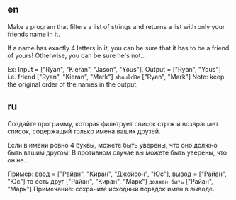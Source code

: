 ## en

Make a program that filters a list of strings and returns a list with only your friends name in it.

If a name has exactly 4 letters in it, you can be sure that it has to be a friend of yours!
Otherwise, you can be sure he's not...

Ex: Input = ["Ryan", "Kieran", "Jason", "Yous"], Output = ["Ryan", "Yous"]
i.e.
friend ["Ryan", "Kieran", "Mark"] `shouldBe` ["Ryan", "Mark"]
Note: keep the original order of the names in the output.

## ru

Создайте программу, которая фильтрует список строк и возвращает список,
содержащий только имена ваших друзей.

Если в имени ровно 4 буквы, можете быть уверены, что оно должно быть вашим другом!
В противном случае вы можете быть уверены, что он не...

Пример: ввод = ["Райан", "Киран", "Джейсон", "Юс"], вывод = ["Райан", "Юс"]
то есть
друг ["Райан", "Киран", "Марк"] `должен быть` ["Райан", "Марк"]
Примечание: сохраните исходный порядок имен в выводе.